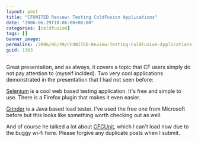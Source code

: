 ```yaml
---
layout: post
title: "CFUNITED Review: Testing ColdFusion Applications"
date: "2006-06-29T10:06:00+06:00"
categories: [coldfusion]
tags: []
banner_image: 
permalink: /2006/06/29/CFUNITED-Review-Testing-ColdFusion-Applications
guid: 1363
---
```


Great presentation, and as always, it covers a topic that CF users simply do not pay attention to (myself inclded). Two very cool applications demonstrated in the presentation that I had not seen before:


<a href="http://www.openqa.org/selenium/">Selenium</a> is a cool web based testing application. It's free and simple to use. There is a Firefox plugin that makes it even easier. 

<a href="http://grinder.sourceforge.net/">Grinder</a> is a Java based load tester. I've used the free one from Microsoft before but this looks like something worth checking out as well.

And of course he talked a lot about <a href="http://www.cfcunit.org/">CFCUnit</a>, which I can't load now due to the buggy wi-fi here. Please forgive any duplicate posts when I submit.